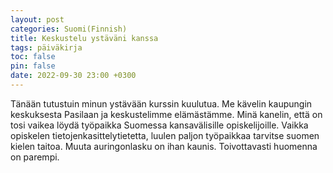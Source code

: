 ```yaml
---
layout: post
categories: Suomi(Finnish)
title: Keskustelu ystäväni kanssa
tags: päiväkirja
toc: false
pin: false
date: 2022-09-30 23:00 +0300
---
```


Tänään tutustuin minun ystävään kurssin kuulutua. Me kävelin kaupungin keskuksesta Pasilaan ja keskustelimme elämästämme. Minä kanelin, että on tosi vaikea löydä työpaikka Suomessa kansavälisille opiskelijoille. Vaikka opiskelen tietojenkasittelytietetta, luulen paljon työpaikkaa tarvitse suomen kielen taitoa. Muuta auringonlasku on ihan kaunis. Toivottavasti huomenna on parempi.